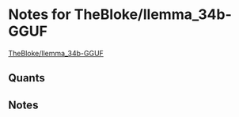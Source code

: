 # Notes for TheBloke/llemma_34b-GGUF
[TheBloke/llemma_34b-GGUF](https://huggingface.co/TheBloke/llemma_34b-GGUF)

## Quants
<quants go here>

## Notes
<notes here>

